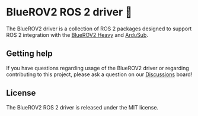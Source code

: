 # BlueROV2 ROS 2 driver :ocean:

The BlueROV2 driver is a collection of ROS 2 packages designed
to support ROS 2 integration with the [BlueROV2 Heavy](https://bluerobotics.com/)
and [ArduSub](https://www.ardusub.com/).

## Getting help

If you have questions regarding usage of the BlueROV2 driver or regarding
contributing to this project, please ask a question on our
[Discussions](https://github.com/evan-palmer/blue/discussions) board!

## License

The BlueROV2 ROS 2 driver is released under the MIT license.
